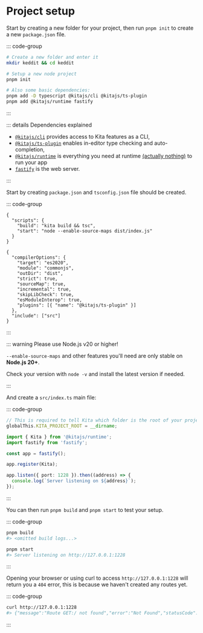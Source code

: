 # Project setup

Start by creating a new folder for your project, then run `pnpm init` to create
a new `package.json` file.

::: code-group

```bash [Terminal 1]
# Create a new folder and enter it
mkdir keddit && cd keddit

# Setup a new node project
pnpm init

# Also some basic dependencies:
pnpm add -D typescript @kitajs/cli @kitajs/ts-plugin
pnpm add @kitajs/runtime fastify
```

:::

::: details Dependencies explained

- [`@kitajs/cli`](https://www.npmjs.com/package/@kitajs/cli) provides access to
  Kita features as a CLI,
- [`@kitajs/ts-plugin`](https://www.npmjs.com/package/@kitajs/ts-plugin) enables
  in-editor type checking and auto-completion,
- [`@kitajs/runtime`](https://www.npmjs.com/package/@kitajs/runtime) is
  everything you need at runtime
  [(actually nothing)](https://github.com/kitajs/kitajs/blob/main/packages/runtime/index.js)
  to run your app
- [`fastify`](https://www.npmjs.com/package/fastify) is the web server.

:::

Start by creating `package.json` and `tsconfig.json` file should be created.

::: code-group

```jsonc [package.json]
{
  "scripts": {
    "build": "kita build && tsc",
    "start": "node --enable-source-maps dist/index.js"
  }
}
```

```jsonc [tsconfig.json]
{
  "compilerOptions": {
    "target": "es2020",
    "module": "commonjs",
    "outDir": "dist",
    "strict": true,
    "sourceMap": true,
    "incremental": true,
    "skipLibCheck": true,
    "esModuleInterop": true,
    "plugins": [{ "name": "@kitajs/ts-plugin" }]
  },
  "include": ["src"]
}
```

:::

::: warning Please use Node.js v20 or higher!

`--enable-source-maps` and other features you'll need are only stable on
**Node.js 20+**.

Check your version with `node -v` and install the latest version if needed.

:::

And create a `src/index.ts` main file:

::: code-group

```ts [src/index.ts]
// This is required to tell Kita which folder is the root of your project
globalThis.KITA_PROJECT_ROOT = __dirname;

import { Kita } from '@kitajs/runtime';
import fastify from 'fastify';

const app = fastify();

app.register(Kita);

app.listen({ port: 1228 }).then((address) => {
  console.log(`Server listening on ${address}`);
});
```

:::

You can then run `pnpm build` and `pnpm start` to test your setup.

::: code-group

```bash {2,5} [Terminal 1]
pnpm build
#> <omitted build logs...>

pnpm start
#> Server listening on http://127.0.0.1:1228
```

:::

Opening your browser or using curl to access `http://127.0.0.1:1228` will return
you a `404` error, this is because we haven't created any routes yet.

::: code-group

```bash {2} [Terminal 2 👈]
curl http://127.0.0.1:1228
#> {"message":"Route GET:/ not found","error":"Not Found","statusCode":404}
```

:::
